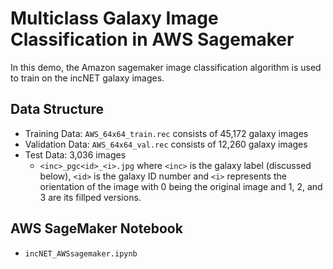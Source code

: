 # Multiclass Galaxy Image Classification in AWS Sagemaker 

In this demo, the Amazon sagemaker image classification algorithm is used to train on the
incNET galaxy images.

## Data Structure

- Training Data: `AWS_64x64_train.rec` consists of 45,172 galaxy images
- Validation Data: `AWS_64x64_val.rec` consists of 12,260 galaxy images
- Test Data: 3,036 images
   - `<inc>_pgc<id>_<i>.jpg` where `<inc>` is the galaxy label (discussed below),
     `<id>` is the galaxy ID number and `<i>` represents the orientation of the image with 0 being the original image and 1, 2, and 3 are its fillped versions.

## AWS SageMaker Notebook

- `incNET_AWSsagemaker.ipynb`
